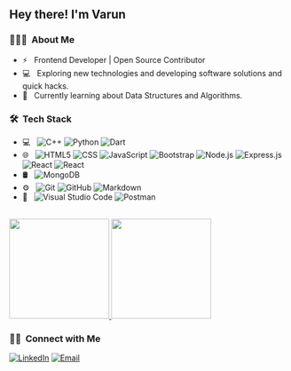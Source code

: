 <!-- <img src="https://raw.githubusercontent.com/AVS1508/AVS1508/master/assets/Aditya%20Vikram%20Singh%20Banner.png"> -->

<h2> Hey there! I'm Varun</h2>

<h3> 👨🏻‍💻 &nbsp;About Me </h3>

- ⚡ &nbsp; Frontend Developer | Open Source Contributor
- 💻 &nbsp; Exploring new technologies and developing software solutions and quick hacks.
- 🌱 &nbsp; Currently learning about Data Structures and Algorithms. 

<h3> 🛠 &nbsp;Tech Stack</h3>

- 💻 &nbsp;
  ![C++](https://img.shields.io/badge/-C++-333333?style=flat&logo=C%2B%2B&logoColor=00599C)
  ![Python](https://img.shields.io/badge/-Python-333333?style=flat&logo=python)
  ![Dart](https://img.shields.io/badge/dart-333333.svg?style=flate&logo=dart&logoColor=0075BA)
- 🌐 &nbsp;
  ![HTML5](https://img.shields.io/badge/-HTML5-333333?style=flat&logo=HTML5)
  ![CSS](https://img.shields.io/badge/-CSS-333333?style=flat&logo=CSS3&logoColor=1572B6)
  ![JavaScript](https://img.shields.io/badge/-JavaScript-333333?style=flat&logo=javascript)
  ![Bootstrap](https://img.shields.io/badge/-Bootstrap-333333?style=flat&logo=bootstrap&logoColor=563D7C)
  ![Node.js](https://img.shields.io/badge/-Node.js-333333?style=flat&logo=node.js)
  ![Express.js](https://img.shields.io/badge/express.js-333333.svg?style=flat&logo=express)
  ![React](https://img.shields.io/badge/-React-333333?style=flat&logo=react)
    ![React](https://img.shields.io/badge/-Flutter-333333?style=flat&logo=Flutter)
- 🛢 &nbsp;
  ![MongoDB](https://img.shields.io/badge/-MongoDB-333333?style=flat&logo=mongodb)
- ⚙️ &nbsp;
  ![Git](https://img.shields.io/badge/-Git-333333?style=flat&logo=git)
  ![GitHub](https://img.shields.io/badge/-GitHub-333333?style=flat&logo=github)
  ![Markdown](https://img.shields.io/badge/-Markdown-333333?style=flat&logo=markdown)
- 🔧 &nbsp;
  ![Visual Studio Code](https://img.shields.io/badge/-Visual%20Studio%20Code-333333?style=flat&logo=visual-studio-code&logoColor=007ACC)
  ![Postman](https://img.shields.io/badge/Postman-333333?style=flat&logo=postman&logoColor=red)


<br/>

<a href="https://github.com/varunvj1">
  <img height="180em" src="https://github-readme-stats.vercel.app/api?username=varunvj1&theme=buefy&show_icons=true" />
  <img height="180em" src="https://github-readme-stats.vercel.app/api/top-langs/?username=varunvj1&theme=buefy&layout=compact"/>
</a>

<br/>

<h3> 🤝🏻 &nbsp;Connect with Me </h3>

<p>
<a href="https://www.linkedin.com/in/varun-jain-407459191/"><img alt="LinkedIn" src="https://img.shields.io/badge/LinkedIn-Varun%20Jain-blue?style=flat-square&logo=linkedin"></a>
<a href="mailto:varunvj181@gmail.com"><img alt="Email" src="https://img.shields.io/badge/Email-varunvj181@gmail.com-blue?style=flat-square&logo=gmail"></a>
</p>

